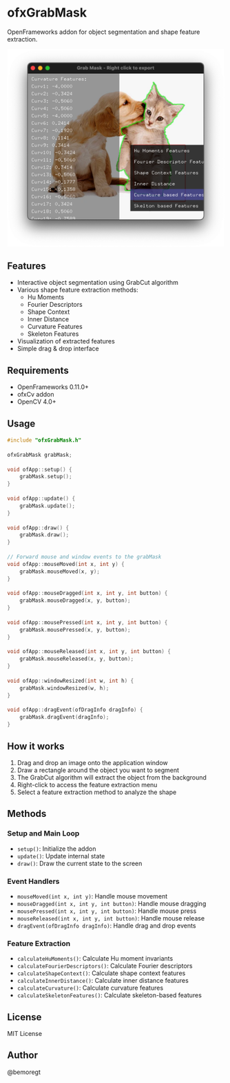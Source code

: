 # ofxGrabMask

OpenFrameworks addon for object segmentation and shape feature extraction.

![Demo Image](img1.daumcdn.png)

## Features

- Interactive object segmentation using GrabCut algorithm
- Various shape feature extraction methods:
  - Hu Moments
  - Fourier Descriptors
  - Shape Context
  - Inner Distance
  - Curvature Features
  - Skeleton Features
- Visualization of extracted features
- Simple drag & drop interface

## Requirements

- OpenFrameworks 0.11.0+
- ofxCv addon
- OpenCV 4.0+

## Usage

```cpp
#include "ofxGrabMask.h"

ofxGrabMask grabMask;

void ofApp::setup() {
    grabMask.setup();
}

void ofApp::update() {
    grabMask.update();
}

void ofApp::draw() {
    grabMask.draw();
}

// Forward mouse and window events to the grabMask
void ofApp::mouseMoved(int x, int y) {
    grabMask.mouseMoved(x, y);
}

void ofApp::mouseDragged(int x, int y, int button) {
    grabMask.mouseDragged(x, y, button);
}

void ofApp::mousePressed(int x, int y, int button) {
    grabMask.mousePressed(x, y, button);
}

void ofApp::mouseReleased(int x, int y, int button) {
    grabMask.mouseReleased(x, y, button);
}

void ofApp::windowResized(int w, int h) {
    grabMask.windowResized(w, h);
}

void ofApp::dragEvent(ofDragInfo dragInfo) {
    grabMask.dragEvent(dragInfo);
}
```

## How it works

1. Drag and drop an image onto the application window
2. Draw a rectangle around the object you want to segment
3. The GrabCut algorithm will extract the object from the background
4. Right-click to access the feature extraction menu
5. Select a feature extraction method to analyze the shape

## Methods

### Setup and Main Loop
- `setup()`: Initialize the addon
- `update()`: Update internal state
- `draw()`: Draw the current state to the screen

### Event Handlers
- `mouseMoved(int x, int y)`: Handle mouse movement
- `mouseDragged(int x, int y, int button)`: Handle mouse dragging
- `mousePressed(int x, int y, int button)`: Handle mouse press
- `mouseReleased(int x, int y, int button)`: Handle mouse release
- `dragEvent(ofDragInfo dragInfo)`: Handle drag and drop events

### Feature Extraction
- `calculateHuMoments()`: Calculate Hu moment invariants
- `calculateFourierDescriptors()`: Calculate Fourier descriptors
- `calculateShapeContext()`: Calculate shape context features
- `calculateInnerDistance()`: Calculate inner distance features
- `calculateCurvature()`: Calculate curvature features
- `calculateSkeletonFeatures()`: Calculate skeleton-based features

## License

MIT License

## Author

@bemoregt